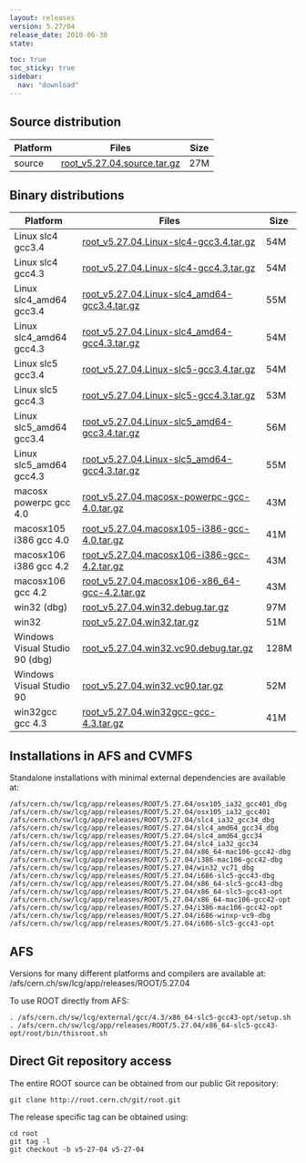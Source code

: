```yaml
---
layout: releases
version: 5.27/04
release_date: 2010-06-30
state:

toc: true
toc_sticky: true
sidebar:
  nav: "download"
---
```



## Source distribution

| Platform       | Files | Size |
|-----------|-------|-----|
| source | [root_v5.27.04.source.tar.gz](https://root.cern.ch/download/root_v5.27.04.source.tar.gz) |  27M |


## Binary distributions

| Platform       | Files | Size |
|-----------|-------|-----|
| Linux slc4 gcc3.4 | [root_v5.27.04.Linux-slc4-gcc3.4.tar.gz](https://root.cern.ch/download/root_v5.27.04.Linux-slc4-gcc3.4.tar.gz) |  54M |
| Linux slc4 gcc4.3 | [root_v5.27.04.Linux-slc4-gcc4.3.tar.gz](https://root.cern.ch/download/root_v5.27.04.Linux-slc4-gcc4.3.tar.gz) |  54M |
| Linux slc4_amd64 gcc3.4 | [root_v5.27.04.Linux-slc4_amd64-gcc3.4.tar.gz](https://root.cern.ch/download/root_v5.27.04.Linux-slc4_amd64-gcc3.4.tar.gz) |  55M |
| Linux slc4_amd64 gcc4.3 | [root_v5.27.04.Linux-slc4_amd64-gcc4.3.tar.gz](https://root.cern.ch/download/root_v5.27.04.Linux-slc4_amd64-gcc4.3.tar.gz) |  54M |
| Linux slc5 gcc3.4 | [root_v5.27.04.Linux-slc5-gcc3.4.tar.gz](https://root.cern.ch/download/root_v5.27.04.Linux-slc5-gcc3.4.tar.gz) |  54M |
| Linux slc5 gcc4.3 | [root_v5.27.04.Linux-slc5-gcc4.3.tar.gz](https://root.cern.ch/download/root_v5.27.04.Linux-slc5-gcc4.3.tar.gz) |  53M |
| Linux slc5_amd64 gcc3.4 | [root_v5.27.04.Linux-slc5_amd64-gcc3.4.tar.gz](https://root.cern.ch/download/root_v5.27.04.Linux-slc5_amd64-gcc3.4.tar.gz) |  56M |
| Linux slc5_amd64 gcc4.3 | [root_v5.27.04.Linux-slc5_amd64-gcc4.3.tar.gz](https://root.cern.ch/download/root_v5.27.04.Linux-slc5_amd64-gcc4.3.tar.gz) |  55M |
| macosx powerpc gcc 4.0 | [root_v5.27.04.macosx-powerpc-gcc-4.0.tar.gz](https://root.cern.ch/download/root_v5.27.04.macosx-powerpc-gcc-4.0.tar.gz) |  43M |
| macosx105 i386 gcc 4.0 | [root_v5.27.04.macosx105-i386-gcc-4.0.tar.gz](https://root.cern.ch/download/root_v5.27.04.macosx105-i386-gcc-4.0.tar.gz) |  41M |
| macosx106 i386 gcc 4.2 | [root_v5.27.04.macosx106-i386-gcc-4.2.tar.gz](https://root.cern.ch/download/root_v5.27.04.macosx106-i386-gcc-4.2.tar.gz) |  43M |
| macosx106 gcc 4.2 | [root_v5.27.04.macosx106-x86_64-gcc-4.2.tar.gz](https://root.cern.ch/download/root_v5.27.04.macosx106-x86_64-gcc-4.2.tar.gz) |  43M |
| win32 (dbg) | [root_v5.27.04.win32.debug.tar.gz](https://root.cern.ch/download/root_v5.27.04.win32.debug.tar.gz) |  97M |
| win32 | [root_v5.27.04.win32.tar.gz](https://root.cern.ch/download/root_v5.27.04.win32.tar.gz) |  51M |
| Windows Visual Studio 90 (dbg) | [root_v5.27.04.win32.vc90.debug.tar.gz](https://root.cern.ch/download/root_v5.27.04.win32.vc90.debug.tar.gz) | 128M |
| Windows Visual Studio 90 | [root_v5.27.04.win32.vc90.tar.gz](https://root.cern.ch/download/root_v5.27.04.win32.vc90.tar.gz) |  52M |
| win32gcc gcc 4.3 | [root_v5.27.04.win32gcc-gcc-4.3.tar.gz](https://root.cern.ch/download/root_v5.27.04.win32gcc-gcc-4.3.tar.gz) |  41M |



## Installations in AFS and CVMFS
Standalone installations with minimal external dependencies are available at:
~~~
/afs/cern.ch/sw/lcg/app/releases/ROOT/5.27.04/osx105_ia32_gcc401_dbg
/afs/cern.ch/sw/lcg/app/releases/ROOT/5.27.04/osx105_ia32_gcc401
/afs/cern.ch/sw/lcg/app/releases/ROOT/5.27.04/slc4_ia32_gcc34_dbg
/afs/cern.ch/sw/lcg/app/releases/ROOT/5.27.04/slc4_amd64_gcc34_dbg
/afs/cern.ch/sw/lcg/app/releases/ROOT/5.27.04/slc4_amd64_gcc34
/afs/cern.ch/sw/lcg/app/releases/ROOT/5.27.04/slc4_ia32_gcc34
/afs/cern.ch/sw/lcg/app/releases/ROOT/5.27.04/x86_64-mac106-gcc42-dbg
/afs/cern.ch/sw/lcg/app/releases/ROOT/5.27.04/i386-mac106-gcc42-dbg
/afs/cern.ch/sw/lcg/app/releases/ROOT/5.27.04/win32_vc71_dbg
/afs/cern.ch/sw/lcg/app/releases/ROOT/5.27.04/i686-slc5-gcc43-dbg
/afs/cern.ch/sw/lcg/app/releases/ROOT/5.27.04/x86_64-slc5-gcc43-dbg
/afs/cern.ch/sw/lcg/app/releases/ROOT/5.27.04/x86_64-slc5-gcc43-opt
/afs/cern.ch/sw/lcg/app/releases/ROOT/5.27.04/x86_64-mac106-gcc42-opt
/afs/cern.ch/sw/lcg/app/releases/ROOT/5.27.04/i386-mac106-gcc42-opt
/afs/cern.ch/sw/lcg/app/releases/ROOT/5.27.04/i686-winxp-vc9-dbg
/afs/cern.ch/sw/lcg/app/releases/ROOT/5.27.04/i686-slc5-gcc43-opt
~~~

## AFS
Versions for many different platforms and compilers are available at:
/afs/cern.ch/sw/lcg/app/releases/ROOT/5.27.04

To use ROOT directly from AFS:
~~~
. /afs/cern.ch/sw/lcg/external/gcc/4.3/x86_64-slc5-gcc43-opt/setup.sh
. /afs/cern.ch/sw/lcg/app/releases/ROOT/5.27.04/x86_64-slc5-gcc43-opt/root/bin/thisroot.sh
~~~

## Direct Git repository access
The entire ROOT source can be obtained from our public Git repository:

~~~
git clone http://root.cern.ch/git/root.git
~~~
The release specific tag can be obtained using:
~~~
cd root
git tag -l
git checkout -b v5-27-04 v5-27-04
~~~
